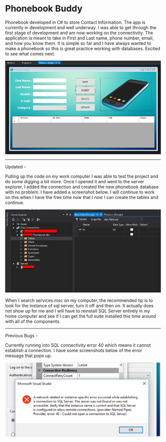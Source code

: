 # Phonebook Buddy

Phonebook developed in C# to store Contact Information. The app is currently in development and well underway. I was able to get through
the first stage of development and am now working on the connectivity. The application is meant to take in First and Last name, phone number,
email, and how you know them. It is simple so far and I have always wanted to make a phonebook so this is great practice working with 
databases. Excited to see what comes next.

![alt text](https://github.com/abelberhane/PhonebookBuddy/blob/master/Images/Screenshots/InitialSH.png?raw=true)


---------------------------------------------------------------------------------------------------------

Updated - 

Pulling up the code on my work computer I was able to test the project and do some digging a bit more. Once I opened it and went to the 
server explorer, I added the connection and created the new phonebook database with no problem. I have added a screenshot below. I will continue to work on this when I have the free time now that I now I can create the tables and continue. 

![alt text](https://github.com/abelberhane/PhonebookBuddy/blob/master/Images/Screenshots/WorkingSH.png?raw=true)

When I search services.msc on my computer, the recommended tip is to look for the instance of sql server, turn it off and then on. It actually does not show up for me and I will have to reinstall SQL Server entirely in my home computer and see if I can get the full suite installed this time around with all of the components. 

---------------------------------------------------------------------------------------------------------

Previous Bugs - 

Currently running into SQL connectivity error 40 which means
it cannot establish a connection. I have some screenshots below of the error message that pops up. 

![alt text](https://github.com/abelberhane/PhonebookBuddy/blob/master/Images/Screenshots/Error40SH.png?raw=true)
